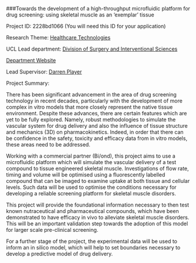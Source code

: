 ###Towards the development of a high-throughput microfluidic platform for drug screening: using skeletal muscle as an ‘exemplar’ tissue

Project ID: 2228bd1066
(You will need this ID for your application)

Research Theme: [Healthcare Technologies](../themes/healthcare-technologies.md)

UCL Lead department: [Division of Surgery and Interventional Sciences](../departments/division-of-surgery-and-interventional-sciences.md)

[Department Website](https://www.ucl.ac.uk/surgery)

Lead Supervisor: [Darren Player](https://iris.ucl.ac.uk/iris/browse/profile?upi=DJPLA50)

Project Summary:

There has been significant advancement in the area of drug screening technology in recent decades, particularly with the development of more complex in vitro models that more closely represent the native tissue environment. Despite these advances, there are certain features which are yet to be fully explored. Namely, robust methodologies to simulate the vascular system for drug delivery and also the influence of tissue structure and mechanics (3D) on pharmacokinetics. Indeed, in order that there can be confidence in the safety, toxicity and efficacy data from in vitro models, these areas need to be addressed. 
 
 Working with a commercial partner (Bi/ond), this project aims to use a microfluidic platform which will simulate the vascular delivery of a test compound to tissue engineered skeletal muscle. Investigations of flow rate, timing and volume will be optimised using a fluorescently labelled compound that can be imaged to examine uptake at both tissue and cellular levels. Such data will be used to optimise the conditions necessary for developing a reliable screening platform for skeletal muscle disorders. 
 
 This project will provide the foundational information necessary to then test known nutraceutical and pharmaceutical compounds, which have been demonstrated to have efficacy in vivo to alleviate skeletal muscle disorders. This will be an important validation step towards the adoption of this model for larger scale pre-clinical screening. 
 
 For a further stage of the project, the experimental data will be used to inform an in silico model, which will help to set boundaries necessary to develop a predictive model of drug delivery.